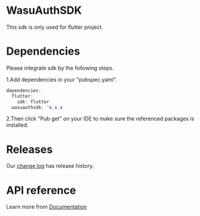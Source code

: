# WasuAuthSDK

This sdk is only used for flutter project.


# Dependencies

Please integrate sdk by the following steps.

1.Add dependencies in your "pubspec.yaml".
```java
dependencies:
  flutter:
    sdk: flutter   
  wasuauthsdk: ^x.x.x
```

2.Then click "Pub get" on your IDE to make sure the referenced packages is installed.

# Releases
Our [change log](https://github.com/cc1430/WasuAuthSDK/blob/master/CHANGELOG.md) has release history.

# API reference
Learn more from [Documentation](https://pub.dev/documentation/wasuauthsdk/latest/)
